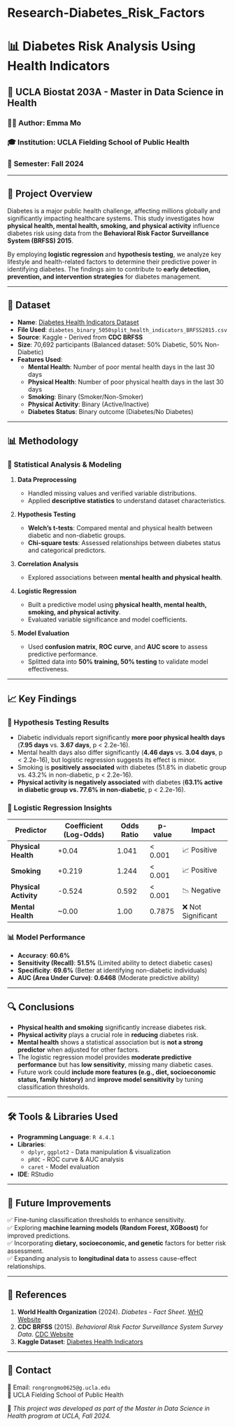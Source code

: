 # Research-Diabetes_Risk_Factors
 
# 📊 Diabetes Risk Analysis Using Health Indicators

## 🏥 UCLA Biostat 203A - Master in Data Science in Health

### 👩‍🔬 **Author**: Emma Mo  
### 🎓 **Institution**: UCLA Fielding School of Public Health  
### 📅 **Semester**: Fall 2024  

---

## 📌 **Project Overview**
Diabetes is a major public health challenge, affecting millions globally and significantly impacting healthcare systems. This study investigates how **physical health, mental health, smoking, and physical activity** influence diabetes risk using data from the **Behavioral Risk Factor Surveillance System (BRFSS) 2015**. 

By employing **logistic regression** and **hypothesis testing**, we analyze key lifestyle and health-related factors to determine their predictive power in identifying diabetes. The findings aim to contribute to **early detection, prevention, and intervention strategies** for diabetes management.

---

## 📂 **Dataset**
- **Name**: [Diabetes Health Indicators Dataset](https://www.kaggle.com/datasets/alexteboul/diabetes-health-indicators-dataset)
- **File Used**: `diabetes_binary_5050split_health_indicators_BRFSS2015.csv`
- **Source**: Kaggle - Derived from **CDC BRFSS**  
- **Size**: 70,692 participants (Balanced dataset: 50% Diabetic, 50% Non-Diabetic)
- **Features Used**:
  - **Mental Health**: Number of poor mental health days in the last 30 days
  - **Physical Health**: Number of poor physical health days in the last 30 days
  - **Smoking**: Binary (Smoker/Non-Smoker)
  - **Physical Activity**: Binary (Active/Inactive)
  - **Diabetes Status**: Binary outcome (Diabetes/No Diabetes)

---

## 📊 **Methodology**
### 🧪 **Statistical Analysis & Modeling**
1. **Data Preprocessing**
   - Handled missing values and verified variable distributions.
   - Applied **descriptive statistics** to understand dataset characteristics.

2. **Hypothesis Testing**
   - **Welch’s t-tests**: Compared mental and physical health between diabetic and non-diabetic groups.
   - **Chi-square tests**: Assessed relationships between diabetes status and categorical predictors.

3. **Correlation Analysis**
   - Explored associations between **mental health and physical health**.

4. **Logistic Regression**
   - Built a predictive model using **physical health, mental health, smoking, and physical activity**.
   - Evaluated variable significance and model coefficients.

5. **Model Evaluation**
   - Used **confusion matrix**, **ROC curve**, and **AUC score** to assess predictive performance.
   - Splitted data into **50% training, 50% testing** to validate model effectiveness.

---

## 📈 **Key Findings**
### 🔬 **Hypothesis Testing Results**
- Diabetic individuals report significantly **more poor physical health days** (**7.95 days** vs. **3.67 days**, p < 2.2e-16).
- Mental health days also differ significantly (**4.46 days** vs. **3.04 days**, p < 2.2e-16), but logistic regression suggests its effect is minor.
- Smoking is **positively associated** with diabetes (51.8% in diabetic group vs. 43.2% in non-diabetic, p < 2.2e-16).
- **Physical activity is negatively associated** with diabetes (**63.1% active in diabetic group vs. 77.6% in non-diabetic**, p < 2.2e-16).

### 🤖 **Logistic Regression Insights**
| Predictor        | Coefficient (Log-Odds) | Odds Ratio | p-value | Impact |
|-----------------|----------------------|-----------|---------|--------|
| **Physical Health**  | +0.04   | 1.041  | < 0.001 | 📈 Positive |
| **Smoking**         | +0.219  | 1.244  | < 0.001 | 📈 Positive |
| **Physical Activity** | -0.524  | 0.592  | < 0.001 | 📉 Negative |
| **Mental Health**   | ~0.00   | 1.00   | 0.7875  | ❌ Not Significant |

### 📊 **Model Performance**
- **Accuracy**: **60.6%**
- **Sensitivity (Recall)**: **51.5%** (Limited ability to detect diabetic cases)
- **Specificity**: **69.6%** (Better at identifying non-diabetic individuals)
- **AUC (Area Under Curve)**: **0.6468** (Moderate predictive ability)

---

## 🔍 **Conclusions**
- **Physical health and smoking** significantly increase diabetes risk.
- **Physical activity** plays a crucial role in **reducing** diabetes risk.
- **Mental health** shows a statistical association but is **not a strong predictor** when adjusted for other factors.
- The logistic regression model provides **moderate predictive performance** but has **low sensitivity**, missing many diabetic cases.
- Future work could **include more features (e.g., diet, socioeconomic status, family history)** and **improve model sensitivity** by tuning classification thresholds.

---

## 🛠 **Tools & Libraries Used**
- **Programming Language**: `R 4.4.1`
- **Libraries**:
  - `dplyr`, `ggplot2` - Data manipulation & visualization
  - `pROC` - ROC curve & AUC analysis
  - `caret` - Model evaluation
- **IDE**: RStudio  

---

## 📌 **Future Improvements**
✅ Fine-tuning classification thresholds to enhance sensitivity.  
✅ Exploring **machine learning models (Random Forest, XGBoost)** for improved predictions.  
✅ Incorporating **dietary, socioeconomic, and genetic** factors for better risk assessment.  
✅ Expanding analysis to **longitudinal data** to assess cause-effect relationships.

---

## 📜 **References**
1. **World Health Organization** (2024). *Diabetes - Fact Sheet*. [WHO Website](https://www.who.int/news-room/fact-sheets/detail/diabetes)
2. **CDC BRFSS** (2015). *Behavioral Risk Factor Surveillance System Survey Data*. [CDC Website](https://www.cdc.gov/brfss/index.html)
3. **Kaggle Dataset**: [Diabetes Health Indicators](https://www.kaggle.com/datasets/alexteboul/diabetes-health-indicators-dataset)

---

## 📧 **Contact**
📩 Email: `rongrongmo0625@g.ucla.edu`  
📍 UCLA Fielding School of Public Health  

🚀 *This project was developed as part of the Master in Data Science in Health program at UCLA, Fall 2024.*
